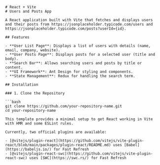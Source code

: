     # React + Vite
    # Users and Posts App

    A React application built with Vite that fetches and displays users and their posts from https://jsonplaceholder.typicode.com/users and https://jsonplaceholder.typicode.com/posts?userId={id}.

    ## Features

    - **User List Page**: Displays a list of users with details (name, email, company, website).
    - **User Posts Page**: Displays posts for a selected user (title and body).
    - **Search Bar**: Allows searching users and posts by title or content.
    - **UI Framework**: Ant Design for styling and components.
    - **State Management**: Redux for handling the search term.

    ## Installation

    ### 1. Clone the Repository

    ```bash
    git clone https://github.com/your-repository-name.git
    cd your-repository-name

    This template provides a minimal setup to get React working in Vite with HMR and some ESLint rules.

    Currently, two official plugins are available:

    - [@vitejs/plugin-react](https://github.com/vitejs/vite-plugin-react/blob/main/packages/plugin-react/README.md) uses [Babel](https://babeljs.io/) for Fast Refresh
    - [@vitejs/plugin-react-swc](https://github.com/vitejs/vite-plugin-react-swc) uses [SWC](https://swc.rs/) for Fast Refresh


